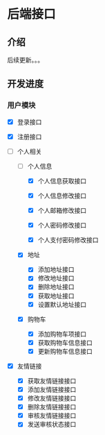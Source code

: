 # 后端接口

## 介绍

后续更新。。。

## 开发进度

### 用户模块

- [x] 登录接口
- [x] 注册接口
- [ ] 个人相关

  - [ ] 个人信息

    - [x] 个人信息获取接口

    - [x] 个人信息修改接口

    - [x] 个人邮箱修改接口

    - [x] 个人密码修改接口

    - [x] 个人支付密码修改接口
  - [x] 地址
    - [x] 添加地址接口
    - [x] 修改地址接口
    - [x] 删除地址接口
    - [x] 获取地址接口
    - [x] 设置默认地址接口
  - [x] 购物车
    - [x] 添加购物车项接口
    - [x] 获取购物车信息接口
    - [x] 更新购物车信息接口
- [x] 友情链接

  - [x] 获取友情链接接口
  - [x] 添加友情链接接口
  - [x] 修改友情链接接口
  - [x] 删除友情链接接口
  - [x] 审核友情链接接口
  - [x] 发送审核状态接口
